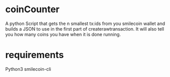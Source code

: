 # coinCounter
 A python Script that gets the n smallest tx:ids from you smilecoin wallet and builds a JSON to use in the first part of createrawtransaction. It will also tell you how many coins you have when it is done running.

# requirements
 Python3
 smilecoin-cli
